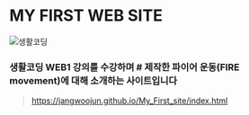 # MY FIRST WEB SITE

![생활코딩](https://velog.velcdn.com/images/tjddus0302/post/ba41bbc7-8555-4018-a4cd-8f43cc16c8e0/%EC%83%9D%ED%99%9C%EC%BD%94%EB%94%A9.jpg)

### 생활코딩 WEB1 강의를 수강하며  # 제작한 파이어 운동(FIRE movement)에 대해 소개하는 사이트입니다

>https://jangwoojun.github.io/My_First_site/index.html
